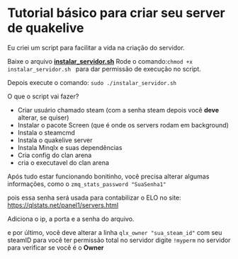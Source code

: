 
# Tutorial básico para criar  seu server de quakelive

Eu criei um script para facilitar a vida na criação do servidor.

Baixe o arquivo **[instalar_servidor.sh](https://raw.githubusercontent.com/philipecella/quakelive/main/instalar_servidor.sh)**
Rode o comando:`chmod +x instalar_servidor.sh `
para dar permissão de execução no script.

Depois execute o comando: `sudo ./instalar_servidor.sh`

O que o script vai fazer?

- Criar usuário chamado steam (com a senha steam depois você **deve** alterar, se quiser)
- Instalar o pacote Screen (que é onde os servers rodam em background)
- Instala o steamcmd
- Instala o quakelive server
- Instala Minqlx e suas dependências
- Cria config do clan arena
- cria o executavel do clan arena

Após tudo estar funcionando bonitinho, você precisa alterar algumas informações, como o 
`zmq_stats_password "SuaSenha1"`

pois essa senha será usada para contabilizar o ELO no site:
https://qlstats.net/panel1/servers.html

Adiciona o ip, a porta e a senha do arquivo.

e por último, você deve alterar a linha
`qlx_owner "sua_steam_id"`
com seu steamID para você ter permissão total no servidor
digite `!myperm` no servidor para verificar se você é o **Owner**
